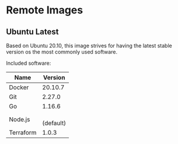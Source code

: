 # Remote Images

## Ubuntu Latest

Based on Ubuntu 20.10, this image strives for having the latest stable version os the most commonly used software.

Included software:

<!-- BEGIN GENERATED SECTION: ubuntu-latest -->

| Name | Version |
| ---- | ------- |
| Docker | 20.10.7 |
| Git | 2.27.0 |
| Go | 1.16.6 |
| Node.js | <br> (default)<br> |
| Terraform | 1.0.3 |

<!-- END GENERATED SECTION: ubuntu-latest -->
